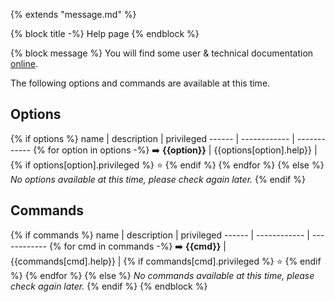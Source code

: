 {% extends "message.md" %}

{% block title -%}
Help page
{% endblock %}

{% block message %}
You will find some user & technical documentation [online](https://docs.scality.com/display/RE/Wall-E's+user+documentation).

The following options and commands are available at this time.

## Options ##

{% if options %}
name   | description  | privileged
------ | ------------ | ------------
{% for option in options -%}
:arrow_right: **{{option}}** | {{options[option].help}} | {% if options[option].privileged %} :star: {% endif %}
{% endfor %}
{% else %}
*No options available at this time, please check again later.*
{% endif %}

## Commands ##

{% if commands %}
name   | description  | privileged
------ | ------------ | ------------
{% for cmd in commands -%}
:arrow_right: **{{cmd}}** | {{commands[cmd].help}} | {% if commands[cmd].privileged %} :star: {% endif %}
{% endfor %}
{% else %}
*No commands available at this time, please check again later.*
{% endif %}
{% endblock %}

